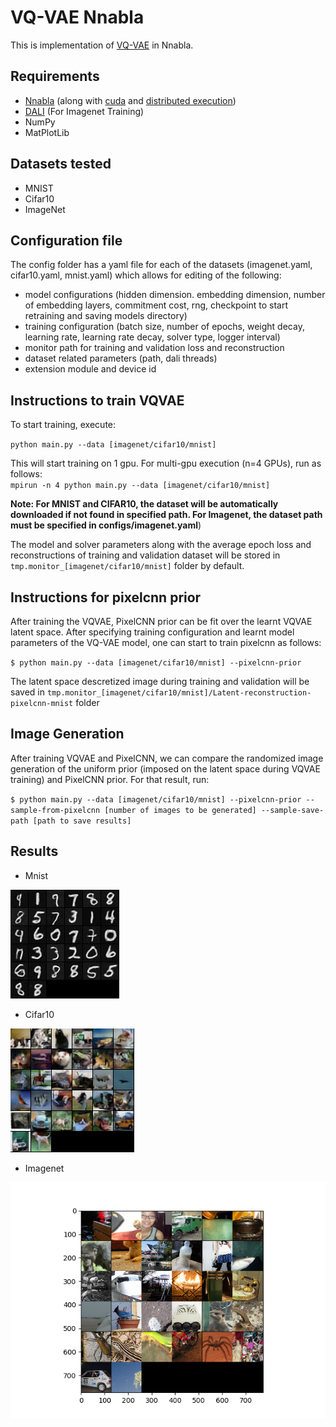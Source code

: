# VQ-VAE Nnabla

This is implementation of [VQ-VAE](https://arxiv.org/abs/1711.00937) in Nnabla. 

## Requirements

- [Nnabla](https://nnabla.readthedocs.io/en/latest/python/install_on_linux.html#installation) (along with [cuda](https://nnabla.readthedocs.io/en/latest/python/pip_installation_cuda.html#pip-installation-cuda) and [distributed execution](https://nnabla.readthedocs.io/en/latest/python/pip_installation_cuda.html#pip-installation-distributed))
- [DALI](https://docs.nvidia.com/deeplearning/sdk/dali-developer-guide/docs/quickstart.html) (For Imagenet Training)
- NumPy
- MatPlotLib

## Datasets tested

- MNIST
- Cifar10
- ImageNet

## Configuration file

The config folder has a yaml file for each of the datasets (imagenet.yaml, cifar10.yaml, mnist.yaml) which allows for editing of the following: 
- model configurations (hidden dimension. embedding dimension, number of embedding layers, commitment cost, rng, 
checkpoint to start retraining and saving models directory)
- training configuration (batch size, number of epochs, weight decay, learning rate, learning rate decay, solver type, 
logger interval)
- monitor path for training and validation loss and reconstruction
- dataset related parameters (path, dali threads)
- extension module and device id

## Instructions to train VQVAE

To start training, execute:  

`python main.py --data [imagenet/cifar10/mnist]`     

 This will start training  on 1 gpu. For multi-gpu execution (n=4 GPUs), run as follows:        
 `mpirun -n 4 python main.py --data [imagenet/cifar10/mnist]`    

**Note: For MNIST and CIFAR10, the dataset will be automatically downloaded if not found in specified path. For Imagenet, the dataset path must be specified in configs/imagenet.yaml**)

The model and solver parameters along with the average epoch loss and reconstructions of training and validation dataset will be 
stored in `tmp.monitor_[imagenet/cifar10/mnist]` folder by default. 

## Instructions for pixelcnn prior

After training the VQVAE, PixelCNN prior can be fit over the learnt VQVAE latent space. After specifying training configuration and learnt model parameters of the VQ-VAE model, one can start to train pixelcnn as follows: 

`$ python main.py --data [imagenet/cifar10/mnist] --pixelcnn-prior` 

The latent space descretized image during training and validation will be saved in `tmp.monitor_[imagenet/cifar10/mnist]/Latent-reconstruction-pixelcnn-mnist` folder

## Image Generation

After training VQVAE and PixelCNN, we can compare the randomized image generation of the uniform prior (imposed on the latent space during VQVAE training) and PixelCNN prior. For that result, run:

`$ python main.py --data [imagenet/cifar10/mnist] --pixelcnn-prior --sample-from-pixelcnn [number of images to be generated] --sample-save-path [path to save results]` 

## Results

- Mnist
<p float="center">
  <img src="results/mnist.png" />
</p> 

- Cifar10
<p float="center">
  <img src="results/cifar10.png"/>
</p> 

- Imagenet
<p float="center">
  <img src="results/imagenet.png"/>
</p> 

